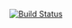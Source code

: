 [![Build Status](https://travis-ci.org/joshydotpoo/CSE110_Firebase.svg?branch=master)](https://travis-ci.org/joshydotpoo/CSE110_Firebase)
